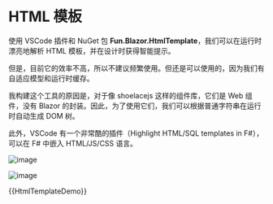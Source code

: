 # HTML 模板

使用 VSCode 插件和 NuGet 包 **Fun.Blazor.HtmlTemplate**，我们可以在运行时漂亮地解析 HTML 模板，并在设计时获得智能提示。

但是，目前它的效率不高，所以不建议频繁使用。但还是可以使用的，因为我们有自适应模型和运行时缓存。

我构建这个工具的原因是，对于像 shoelacejs 这样的组件库，它们是 Web 组件，没有 Blazor 的封装。因此，为了使用它们，我们可以根据普通字符串在运行时自动生成 DOM 树。

此外，VSCode 有一个非常酷的插件（Highlight HTML/SQL templates in F#），可以在 F# 中嵌入 HTML/JS/CSS 语言。

![image](../assets/js-intellisense-in-fsharp.gif)

![image](../assets/template-html-intelligence.gif)

{{HtmlTemplateDemo}}
